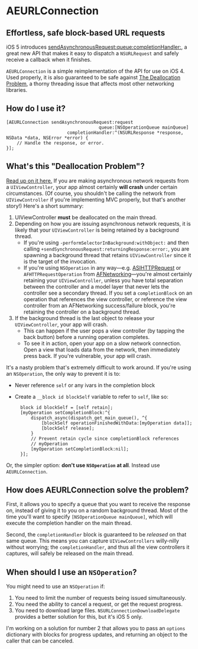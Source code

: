 # AEURLConnection #
## Effortless, safe block-based URL requests ##

iOS 5 introduces [sendAsynchronousRequest:queue:completionHandler:](http://developer.apple.com/library/mac/documentation/Cocoa/Reference/Foundation/Classes/NSURLConnection_Class/Reference/Reference.html#//apple_ref/occ/clm/NSURLConnection/sendAsynchronousRequest:queue:completionHandler:),
a great new API that makes it easy to dispatch a `NSURLRequest` and safely 
receive a callback when it finishes.

`AEURLConnection` is a simple reimplementation of the API for use on iOS 4.
Used properly, it is also guaranteed to be safe against [The Deallocation Problem](http://developer.apple.com/library/ios/technotes/tn2109/_index.html#//apple_ref/doc/uid/DTS40010274-CH1-SUBSECTION11),
a thorny threading issue that affects most other networking libraries.

## How do I use it? ##

    [AEURLConnection sendAsynchronousRequest:request 
                                       queue:[NSOperationQueue mainQueue] 
                           completionHandler:^(NSURLResponse *response, NSData *data, NSError *error) {
        // Handle the response, or error.
    }];

## What's this "Deallocation Problem"? ##

[Read up on it here.](http://developer.apple.com/library/ios/technotes/tn2109/_index.html#//apple_ref/doc/uid/DTS40010274-CH1-SUBSECTION11)
If you are making asynchronous network requests from a `UIViewController`, 
your app almost certainly **will crash** under certain circumstances. (Of
course, you shouldn't be calling the network from `UIViewController` if
you're implementing MVC properly, but that's another story!) Here's a
short summary:

1. UIViewController **must** be deallocated on the main thread.
2. Depending on how you are issuing asynchronous network requests, it is 
   likely that your `UIViewController` is being retained by a background
   thread.
     * If you're using `-performSelectorInBackground:withObject:` and then 
       calling `+sendSynchronousRequest:returningResponse:error:`, you are 
       spawning a background thread that retains `UIViewController` since it
       is the target of the invocation.
     * If you're using `NSOperation` in any way—e.g. 
       [ASIHTTPRequest](http://allseeing-i.com/ASIHTTPRequest/) or 
       `AFHTTPRequestOperation` from 
       [AFNetworking](https://github.com/gowalla/AFNetworking)—you're almost 
       certainly retaining your `UIViewController`, unless you have total 
       separation between the controller and a model layer that never lets
       the controller see a secondary thread. If you set a `completionBlock` 
       on an operation that references the view controller, or reference the 
       view controller from an AFNetworking success/failure block, you're 
       retaining the controller on a background thread.
3. If the background thread is the last object to release your 
   `UIViewController`, your app will crash.
     * This can happen if the user pops a view controller (by tapping the 
       back button) before a running operation completes. 
     * To see it in action, open your app on a slow network connection. Open
       a view that loads data from the network, then immediately press back.
       If you're vulnerable, your app will crash.

It's a nasty problem that's extremely difficult to work around. If you're 
using an `NSOperation`, the only way to prevent it is to:

* Never reference `self` or any ivars in the completion block
* Create a `__block id blockSelf` variable to refer to `self`, like so:

        block id blockSelf = [self retain];
        [myOperation setCompletionBlock:^{
            dispatch_async(dispatch_get_main_queue(), ^{
                [blockSelf operationFinishedWithData:[myOperation data]];
                [blockSelf release];
            }
            // Prevent retain cycle since completionBlock references
            // myOperation
            [myOperation setCompletionBlock:nil];
        }];

Or, the simpler option: **don't use `NSOperation` at all**. Instead use 
`AEURLConnection`.

## How does AEURLConnection solve the problem? ##

First, it allows you to specify a queue that you want to receive the response 
on, instead of giving it to you on a random background thread. Most of the
time you'll want to specify `[NSOperationQueue mainQueue]`, which will execute 
the completion handler on the main thread.

Second, the `completionHandler` block is guaranteed to be *released* on that 
same queue. This means you can capture `UIViewControllers` willy-nilly without
worrying; the `completionHandler`, and thus all the view controllers it 
captures, will safely be released on the main thread.

## When should I use an `NSOperation`? ##

You might need to use an `NSOperation` if:

1. You need to limit the number of requests being issued simultaneously.
2. You need the ability to cancel a request, or get the request progress.
3. You need to download large files. `NSURLConnectionDownloadDelegate` provides
   a better solution for this, but it's iOS 5 only.

I'm working on a solution for number 2 that allows you to pass an
`options` dictionary with blocks for progress updates, and returning an object
to the caller that can be canceled.
